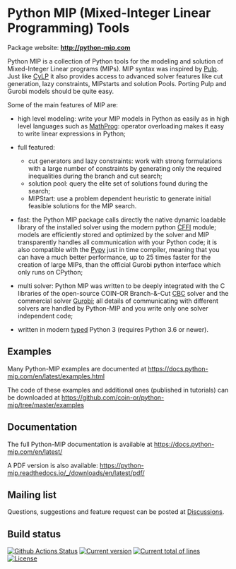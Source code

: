 # Python MIP (Mixed-Integer Linear Programming) Tools

Package website: **http://python-mip.com**

Python MIP is a collection of Python tools for the modeling and solution
of Mixed-Integer Linear programs (MIPs). MIP syntax was inspired by
[Pulp](https://github.com/coin-or/pulp). Just like
[CyLP](https://github.com/coin-or/CyLP) it also provides access to
advanced solver features like cut generation, lazy constraints, MIPstarts
and solution Pools. Porting Pulp and Gurobi models should be quite easy.

Some of the main features of MIP are:

- high level modeling: write your MIP models in Python as easily as in
  high level languages such as
  [MathProg](<https://en.wikibooks.org/wiki/GLPK/GMPL_(MathProg)>):
  operator overloading makes it easy to write linear expressions in Python;

- full featured:

  - cut generators and lazy constraints: work with strong formulations with a
    large number of constraints by generating only the required inequalities
    during the branch and cut search;
  - solution pool: query the elite set of solutions found during the search;
  - MIPStart: use a problem dependent heuristic to generate initial feasible
    solutions for the MIP search.

- fast: the Python MIP package calls directly the native dynamic loadable
  library of the installed solver using the modern python
  [CFFI](https://cffi.readthedocs.io) module; models
  are efficiently stored and optimized by the solver and MIP transparently
  handles all communication with your Python code; it is also compatible
  with the [Pypy](https://pypy.org/) just in time compiler, meaning that
  you can have a much better performance, up to 25 times faster for the
  creation of large MIPs, than the official Gurobi python interface
  which only runs on CPython;

- multi solver: Python MIP was written to be deeply integrated with the
  C libraries of the open-source COIN-OR Branch-&-Cut
  [CBC](https://projects.coin-or.org/Cbc) solver and the commercial solver
  [Gurobi](http://www.gurobi.com/); all details of communicating with
  different solvers are handled by Python-MIP and you write only one
  solver independent code;

- written in modern [typed](https://docs.python.org/3/library/typing.html) Python 3 (requires Python 3.6 or newer).

## Examples

Many Python-MIP examples are documented at https://docs.python-mip.com/en/latest/examples.html

The code of these examples and additional ones (published in tutorials) can be downloaded at https://github.com/coin-or/python-mip/tree/master/examples

## Documentation

The full Python-MIP documentation is available at
https://docs.python-mip.com/en/latest/

A PDF version is also available:
https://python-mip.readthedocs.io/_/downloads/en/latest/pdf/

## Mailing list

Questions, suggestions and feature request can be posted at [Discussions](https://github.com/coin-or/python-mip/discussions).

## Build status

[![Github Actions Status](https://github.com/coin-or/python-mip/workflows/CI/badge.svg?branch=master)](https://github.com/coin-or/python-mip/actions)
[![Current version](https://badge.fury.io/gh/coin-or%2Fpython-mip.svg)](https://github.com/coin-or/python-mip/releases)
[![Current total of lines](https://tokei.rs/b1/github/coin-or/python-mip?category=lines)](https://github.com/coin-or/python-mip)
[![License](https://img.shields.io/badge/license-EPL-blue.svg)](https://github.com/coin-or/python-mip/blob/master/LICENSE)
